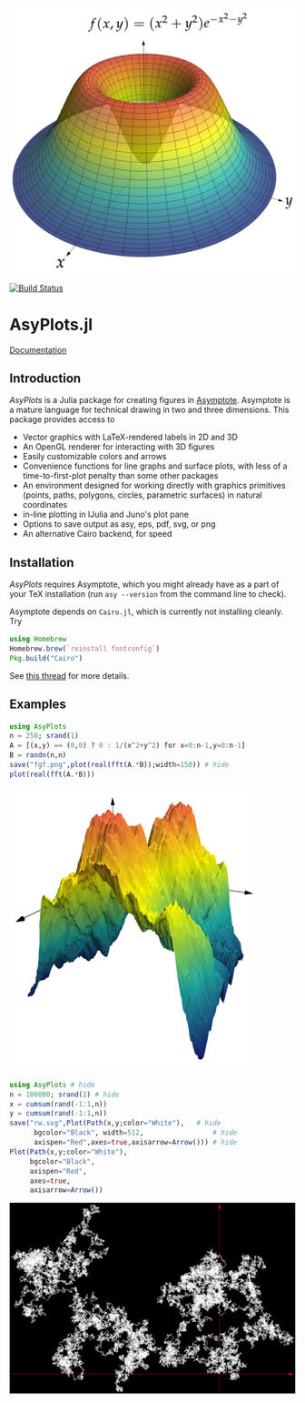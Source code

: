 
![fgf](images/header.svg) 


[![Build Status](https://travis-ci.org/sswatson/AsyPlots.jl.svg?branch=master)](https://travis-ci.org/sswatson/AsyPlots.jl)

# AsyPlots.jl

[Documentation](https://sswatson.github.io/AsyPlots.jl/stable)

## Introduction

*AsyPlots* is a Julia package for creating figures in [Asymptote](http://asymptote.sourceforge.net). Asymptote is
a mature language for technical drawing in two and three dimensions.
This package provides access to

- Vector graphics with LaTeX-rendered labels in 2D and 3D
- An OpenGL renderer for interacting with 3D figures
- Easily customizable colors and arrows
- Convenience functions for line graphs and surface plots, with less of a time-to-first-plot penalty than some other packages
- An environment designed for working directly with graphics
  primitives (points, paths, polygons, circles, parametric surfaces)
  in natural coordinates
- in-line plotting in IJulia and Juno's plot pane
- Options to save output as asy, eps, pdf, svg, or png
- An alternative Cairo backend, for speed

## Installation

*AsyPlots* requires Asymptote, which you might already have as a part
of your TeX installation (run `asy --version` from the command line to
check). 

Asymptote depends on `Cairo.jl`, which is currently not installing cleanly. 
Try 
```julia
using Homebrew
Homebrew.brew(`reinstall fontconfig`)
Pkg.build("Cairo")
```
See [this thread](https://github.com/JuliaGraphics/Cairo.jl/issues/230) for more details. 

## Examples

```julia
using AsyPlots
n = 250; srand(1)
A = [(x,y) == (0,0) ? 0 : 1/(x^2+y^2) for x=0:n-1,y=0:n-1]
B = randn(n,n)
save("fgf.png",plot(real(fft(A.*B));width=150)) # hide
plot(real(fft(A.*B)))
```
![fgf](images/fgf.png)

```julia
using AsyPlots # hide
n = 100000; srand(2) # hide
x = cumsum(rand(-1:1,n))
y = cumsum(rand(-1:1,n))
save("rw.svg",Plot(Path(x,y;color="White"),   # hide
      bgcolor="Black", width=512,                 # hide
      axispen="Red",axes=true,axisarrow=Arrow())) # hide
Plot(Path(x,y;color="White"),
     bgcolor="Black",
     axispen="Red",
     axes=true,
     axisarrow=Arrow())
```
![fgf](images/rw.svg)
